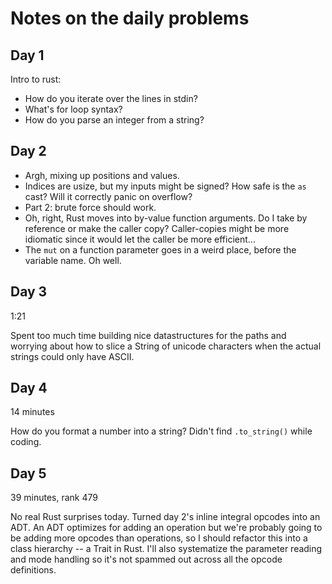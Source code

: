 # Notes on the daily problems

## Day 1

Intro to rust:
* How do you iterate over the lines in stdin?
* What's for loop syntax?
* How do you parse an integer from a string?

## Day 2

* Argh, mixing up positions and values.
* Indices are usize, but my inputs might be signed? How safe is the `as` cast?
  Will it correctly panic on overflow?
* Part 2: brute force should work.
* Oh, right, Rust moves into by-value function arguments. Do I take by reference
  or make the caller copy? Caller-copies might be more idiomatic since it would
  let the caller be more efficient...
* The `mut` on a function parameter goes in a weird place, before the variable
  name. Oh well.

## Day 3

1:21

Spent too much time building nice datastructures for the paths and worrying
about how to slice a String of unicode characters when the actual strings could
only have ASCII.

## Day 4

14 minutes

How do you format a number into a string? Didn't find `.to_string()` while
coding.

## Day 5

39 minutes, rank 479

No real Rust surprises today. Turned day 2's inline integral opcodes into an
ADT. An ADT optimizes for adding an operation but we're probably going to be
adding more opcodes than operations, so I should refactor this into a class
hierarchy -- a Trait in Rust. I'll also systematize the parameter reading and
mode handling so it's not spammed out across all the opcode definitions.
